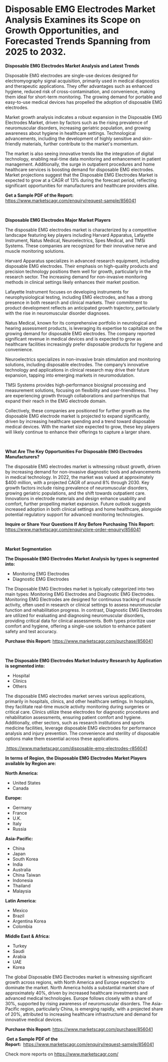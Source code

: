 <p><h1>Disposable EMG Electrodes Market Analysis Examines its Scope on Growth Opportunities, and Forecasted Trends Spanning from 2025 to 2032.</h1></p><p><strong>Disposable EMG Electrodes Market Analysis and Latest Trends</strong></p>
<p><p>Disposable EMG electrodes are single-use devices designed for electromyography signal acquisition, primarily used in medical diagnostics and therapeutic applications. They offer advantages such as enhanced hygiene, reduced risk of cross-contamination, and convenience, making them ideal for short-term monitoring. The growing demand for portable and easy-to-use medical devices has propelled the adoption of disposable EMG electrodes. </p><p>Market growth analysis indicates a robust expansion in the Disposable EMG Electrodes Market, driven by factors such as the rising prevalence of neuromuscular disorders, increasing geriatric population, and growing awareness about hygiene in healthcare settings. Technological advancements, including the development of highly sensitive and skin-friendly materials, further contribute to the market's momentum.</p><p>The market is also seeing innovative trends like the integration of digital technology, enabling real-time data monitoring and enhancement in patient management. Additionally, the surge in outpatient procedures and home healthcare services is boosting demand for disposable EMG electrodes. Market projections suggest that the Disposable EMG Electrodes Market is expected to grow at a CAGR of 13% during the forecast period, reflecting significant opportunities for manufacturers and healthcare providers alike.</p></p>
<p><strong>Get a Sample PDF of the Report:&nbsp;</strong> <a href="https://www.marketscagr.com/enquiry/request-sample/856041?utm_campaign=2749&utm_medium=2&utm_source=Github&utm_content=ia&utm_term=03032025&utm_id=disposable-emg-electrodes">https://www.marketscagr.com/enquiry/request-sample/856041</a></p>
<p>&nbsp;</p>
<p><strong>Disposable EMG Electrodes Major Market Players</strong></p>
<p><p>The disposable EMG electrodes market is characterized by a competitive landscape featuring key players including Harvard Apparatus, Lafayette Instrument, Natus Medical, Neuroelectrics, Spes Medical, and TMSi Systems. These companies are recognized for their innovative nerve and muscle monitoring solutions.</p><p>Harvard Apparatus specializes in advanced research equipment, including disposable EMG electrodes. Their emphasis on high-quality products and precision technology positions them well for growth, particularly in the research sector. The increasing demand for non-invasive monitoring methods in clinical settings likely enhances their market position.</p><p>Lafayette Instrument focuses on developing instruments for neurophysiological testing, including EMG electrodes, and has a strong presence in both research and clinical markets. Their commitment to product development reflects an anticipated growth trajectory, particularly with the rise in neuromuscular disorder diagnoses.</p><p>Natus Medical, known for its comprehensive portfolio in neurological and hearing assessment products, is leveraging its expertise to capitalize on the growing demand for disposable EMG electrodes. The company reported significant revenue in medical devices and is expected to grow as healthcare facilities increasingly prefer disposable products for hygiene and convenience.</p><p>Neuroelectrics specializes in non-invasive brain stimulation and monitoring solutions, including disposable electrodes. The company’s innovative technology and applications in clinical research may drive their future expansion, tapping into emerging markets in neuromodulation.</p><p>TMSi Systems provides high-performance biosignal processing and measurement solutions, focusing on flexibility and user-friendliness. They are experiencing growth through collaborations and partnerships that expand their reach in the EMG electrode domain.</p><p>Collectively, these companies are positioned for further growth as the disposable EMG electrode market is projected to expand significantly, driven by increasing healthcare spending and a trend toward disposable medical devices. With the market size expected to grow, these key players will likely continue to enhance their offerings to capture a larger share.</p></p>
<p>&nbsp;</p>
<p><strong>What Are The Key Opportunities For Disposable EMG Electrodes Manufacturers?</strong></p>
<p><p>The disposable EMG electrodes market is witnessing robust growth, driven by increasing demand for non-invasive diagnostic tools and advancements in medical technology. In 2022, the market was valued at approximately $400 million, with a projected CAGR of around 8% through 2030. Key growth factors include rising prevalence of neuromuscular disorders, growing geriatric populations, and the shift towards outpatient care. Innovations in electrode materials and design enhance usability and comfort, further propelling market expansion. Future outlook suggests increased adoption in both clinical settings and home healthcare, alongside potential regulatory support for advanced monitoring technologies.</p></p>
<p><strong>Inquire or Share Your Questions If Any Before Purchasing This Report:</strong> <a href="https://www.marketscagr.com/enquiry/pre-order-enquiry/856041?utm_campaign=2749&utm_medium=2&utm_source=Github&utm_content=ia&utm_term=03032025&utm_id=disposable-emg-electrodes">https://www.marketscagr.com/enquiry/pre-order-enquiry/856041</a></p>
<p>&nbsp;</p>
<p><strong>Market Segmentation</strong></p>
<p><strong>The Disposable EMG Electrodes Market Analysis by types is segmented into:</strong></p>
<p><ul><li>Monitoring EMG Electrodes</li><li>Diagnostic EMG Electrodes</li></ul></p>
<p><p>The Disposable EMG Electrodes market is typically categorized into two main types: Monitoring EMG Electrodes and Diagnostic EMG Electrodes. Monitoring EMG Electrodes are designed for continuous tracking of muscle activity, often used in research or clinical settings to assess neuromuscular function and rehabilitation progress. In contrast, Diagnostic EMG Electrodes are utilized for evaluating and diagnosing neuromuscular disorders, providing critical data for clinical assessments. Both types prioritize user comfort and hygiene, offering a single-use solution to enhance patient safety and test accuracy.</p></p>
<p><strong>Purchase this Report:&nbsp;</strong><a href="https://www.marketscagr.com/purchase/856041?utm_campaign=2749&utm_medium=2&utm_source=Github&utm_content=ia&utm_term=03032025&utm_id=disposable-emg-electrodes">https://www.marketscagr.com/purchase/856041</a></p>
<p>&nbsp;</p>
<p><strong>The Disposable EMG Electrodes Market Industry Research by Application is segmented into:</strong></p>
<p><ul><li>Hospital</li><li>Clinics</li><li>Others</li></ul></p>
<p><p>The disposable EMG electrodes market serves various applications, primarily in hospitals, clinics, and other healthcare settings. In hospitals, they facilitate real-time muscle activity monitoring during surgeries or critical care. Clinics utilize these electrodes for diagnostic procedures and rehabilitation assessments, ensuring patient comfort and hygiene. Additionally, other sectors, such as research institutions and sports medicine facilities, leverage disposable EMG electrodes for performance analysis and injury prevention. The convenience and sterility of disposable options make them essential across these applications.</p></p>
<p><a href="https://www.marketscagr.com/disposable-emg-electrodes-r856041?utm_campaign=2749&utm_medium=2&utm_source=Github&utm_content=ia&utm_term=03032025&utm_id=disposable-emg-electrodes">&nbsp;https://www.marketscagr.com/disposable-emg-electrodes-r856041</a></p>
<p><strong>In terms of Region, the Disposable EMG Electrodes Market Players available by Region are:</strong></p>
<p>
    <p> <strong> North America: </strong>
        <ul>
            <li>United States</li>
            <li>Canada</li>
        </ul>
        </p> 
    <p> <strong> Europe: </strong>
        <ul>
            <li>Germany</li>
            <li>France</li>
            <li>U.K.</li>
            <li>Italy</li>
            <li>Russia</li>
        </ul>
        </p> 
    <p> <strong> Asia-Pacific: </strong>
        <ul>
            <li>China</li>
            <li>Japan</li>
            <li>South Korea</li>
            <li>India</li>
            <li>Australia</li>
            <li>China Taiwan</li>
            <li>Indonesia</li>
            <li>Thailand</li>
            <li>Malaysia</li>
        </ul>
        </p> 
    <p> <strong> Latin America: </strong>
        <ul>
            <li>Mexico</li>
            <li>Brazil</li>
            <li>Argentina Korea</li>
            <li>Colombia</li>
        </ul>
        </p> 
    <p> <strong> Middle East & Africa: </strong>
        <ul>
            <li>Turkey</li>
            <li>Saudi</li>
            <li>Arabia</li>
            <li>UAE</li>
            <li>Korea</li>
        </ul>
    </p>
    </p>
<p><p>The global Disposable EMG Electrodes market is witnessing significant growth across regions, with North America and Europe expected to dominate the market. North America holds a substantial market share of approximately 40%, driven by increased healthcare investments and advanced medical technologies. Europe follows closely with a share of 30%, supported by rising awareness of neuromuscular disorders. The Asia-Pacific region, particularly China, is emerging rapidly, with a projected share of 20%, attributed to increasing healthcare infrastructure and demand for innovative medical devices.</p></p>
<p><strong>Purchase this Report: </strong><a href="https://www.marketscagr.com/purchase/856041?utm_campaign=2749&utm_medium=2&utm_source=Github&utm_content=ia&utm_term=03032025&utm_id=disposable-emg-electrodes">https://www.marketscagr.com/purchase/856041</a></p>
<p>&nbsp;<strong>Get a Sample PDF of the Report:&nbsp;&nbsp;</strong><a href="https://www.marketscagr.com/enquiry/request-sample/856041?utm_campaign=2749&utm_medium=2&utm_source=Github&utm_content=ia&utm_term=03032025&utm_id=disposable-emg-electrodes">https://www.marketscagr.com/enquiry/request-sample/856041</a></p>
<p><strong></strong></p>
<p>Check more reports on <a href="https://www.marketscagr.com/?utm_campaign=2749&utm_medium=2&utm_source=Github&utm_content=ia&utm_term=03032025&utm_id=disposable-emg-electrodes">https://www.marketscagr.com/</a></p>